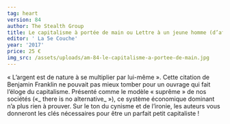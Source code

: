 ```yaml
---
tag: heart
version: 84
author: The Stealth Group
title: Le capitalisme à portée de main ou Lettre à un jeune homme (d’affaires)
editor: ' La 5e Couche'
year: '2017'
price: 25 €
img_src: /assets/uploads/am-84-le-capitalisme-a-portee-de-main.jpg
---
```

« L’argent est de nature à se multiplier par lui-même ». Cette citation de Benjamin Franklin ne pouvait pas mieux tomber pour un ouvrage qui fait l’éloge du capitalisme. Présenté comme le modèle « suprême » de nos sociétés («_ there is no alternative_ »), ce système économique dominant n’a plus rien à prouver. Sur le ton du cynisme et de l’ironie, les auteurs vous donneront les clés nécessaires pour être un parfait petit capitaliste !
